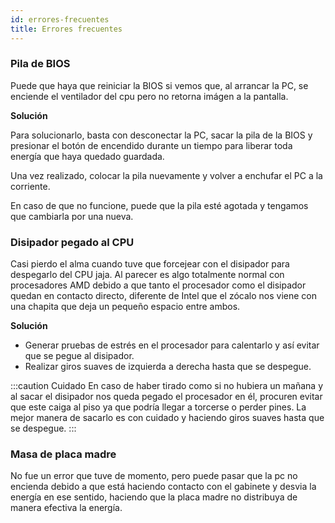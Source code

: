 ```yaml
---
id: errores-frecuentes
title: Errores frecuentes
---
```


### Pila de BIOS
Puede que haya que reiniciar la BIOS si vemos que, al arrancar la PC, se enciende el ventilador del cpu pero no retorna imágen a la pantalla. 

**Solución**

Para solucionarlo, basta con desconectar la PC, sacar la pila de la BIOS y presionar el botón de encendido durante un tiempo para liberar toda energía que haya quedado 
guardada. 

Una vez realizado, colocar la pila nuevamente y volver a enchufar el PC a la corriente. 

En caso de que no funcione, puede que la pila esté agotada y tengamos que cambiarla por una nueva.


### Disipador pegado al CPU
Casi pierdo el alma cuando tuve que forcejear con el disipador para despegarlo del CPU jaja. Al parecer es algo totalmente normal con procesadores AMD debido a que tanto el procesador
como el disipador quedan en contacto directo, diferente de Intel que el zócalo nos viene con una chapita que deja un pequeño espacio entre ambos.

**Solución**
- Generar pruebas de estrés en el procesador para calentarlo y así evitar que se pegue al disipador.
- Realizar giros suaves de izquierda a derecha hasta que se despegue. 

:::caution Cuidado
En caso de haber tirado como si no hubiera un mañana y al sacar el disipador nos queda pegado el procesador en él, procuren evitar que este caiga al piso
ya que podría llegar a torcerse o perder pines. La mejor manera de sacarlo es con cuidado y haciendo giros suaves hasta que se despegue. 
:::

### Masa de placa madre
No fue un error que tuve de momento, pero puede pasar que la pc no encienda debido a que está haciendo contacto con el gabinete y desvia la energía en ese sentido, haciendo que la placa madre no distribuya de manera efectiva la energía. 
